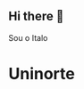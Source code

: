 ## Hi there 👋
Sou o Italo

<h1>Uninorte</h1>
<!--
**Italo-ADS/Italo-ADS** is a ✨ _special_ ✨ repository because its `README.md` (this file) appears on your GitHub profile.

### Studying in this moment:
![Node.JS](https://img.shields.io/badge/-Node.JS-0D1117?style=for-the-badge&logo=node.js&labelColor=0D1117&textColor=0D1117)&nbsp;
![React.js](https://img.shields.io/badge/-React.js-0D1117?style=for-the-badge&logo=react&labelColor=0D1117)&nbsp;
![JavaScript](https://img.shields.io/badge/-JavaScript-0D1117?style=for-the-badge&logo=javascript&labelColor=0D1117&textColor=0D1117)&nbsp;

<div align="center">
<div align="center">
<br><p align="centre"><b>Visitantes do meu perfil</b></p>  
<p align="center"><img align="center" src="https://profile-counter.glitch.me/{Italo-ADS}/count.svg" /></p> 
<br></div>
<img width=100% src="https://capsule-render.vercel.app/api?type=waving&color=00bfbf&height=120&section=footer"/>

